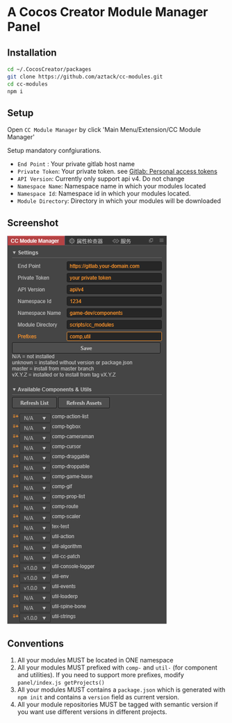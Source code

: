 # A Cocos Creator Module Manager Panel

## Installation

```bash
cd ~/.CocosCreator/packages
git clone https://github.com/aztack/cc-modules.git
cd cc-modules
npm i
```

## Setup

Open `CC Module Manager` by click 'Main Menu/Extension/CC Module Manager'

Setup mandatory confgiurations.

- `End Point` : Your private gitlab host name
- `Private Token`: Your private token. see [Gitlab: Personal access tokens](https://docs.gitlab.com/ee/user/profile/personal_access_tokens.html)
- `API Version`: Currently only support api v4. Do not change
- `Namespace Name`: Namespace name in which your modules located
- `Namespace Id`: Namespace id in which your modules located.
- `Module Directory`: Directory in which your modules will be downloaded


## Screenshot

![Setup](screenshot.png)

## Conventions

1. All your modules MUST be located in ONE namespace
2. All your modules MUST prefixed with `comp-` and `util-` (for component and utilities). If you need to support more prefixes, modify `panel/index.js getProjects()`
3. All your modules MUST contains a `package.json` which is generated with `npm init` and contains a `version` field as current version.
4. All your module repositories MUST be tagged with semantic version if you want use different versions in different projects.